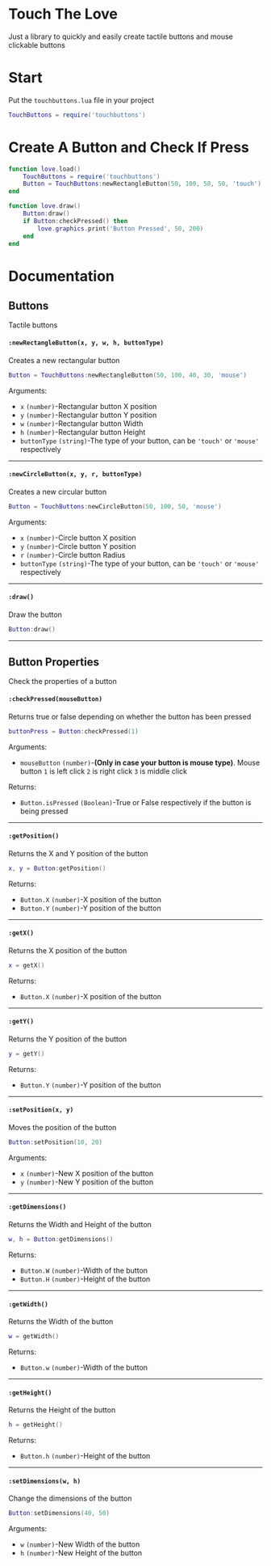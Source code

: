 # Touch The Love
Just a library to quickly and easily create tactile buttons and mouse clickable buttons
# Start
Put the ``touchbuttons.lua`` file in your project
```lua
TouchButtons = require('touchbuttons')
```
# Create A Button and Check If Press
```lua
function love.load()
    TouchButtons = require('touchbuttons')
    Button = TouchButtons:newRectangleButton(50, 100, 50, 50, 'touch')
end

function love.draw()
    Button:draw()
    if Button:checkPressed() then
        love.graphics.print('Button Pressed', 50, 200)
    end
end
```

# Documentation

## Buttons

Tactile buttons

#### ``:newRectangleButton(x, y, w, h, buttonType)``

Creates a new rectangular button

```lua
Button = TouchButtons:newRectangleButton(50, 100, 40, 30, 'mouse')
```

Arguments:
* `x` `(number)`-Rectangular button X position
* `y` `(number)`-Rectangular button Y position
* `w` `(number)`-Rectangular button Width
* `h` `(number)`-Rectangular button Height
* `buttonType` `(string)`-The type of your button, can be `'touch'` or `'mouse'` respectively

---

#### ``:newCircleButton(x, y, r, buttonType)``

Creates a new circular button

```lua
Button = TouchButtons:newCircleButton(50, 100, 50, 'mouse')
```

Arguments:
* `x` `(number)`-Circle button X position
* `y` `(number)`-Circle button Y position
* `r` `(number)`-Circle button Radius
* `buttonType` `(string)`-The type of your button, can be `'touch'` or `'mouse'` respectively

---

#### ``:draw()``

Draw the button

```lua
Button:draw()
```

---

## Button Properties

Check the properties of a button

#### ``:checkPressed(mouseButton)``

Returns true or false depending on whether the button has been pressed

```lua
buttonPress = Button:checkPressed(1)
```

Arguments:
* `mouseButton` `(number)`-**(Only in case your button is mouse type)**. Mouse button `1` is left click `2` is right click `3` is middle click

Returns:
* `Button.isPressed` `(Boolean)`-True or False respectively if the button is being pressed

---

#### ``:getPosition()``

Returns the X and Y position of the button

```lua
x, y = Button:getPosition()
```

Returns:
* `Button.X` `(number)`-X position of the button
* `Button.Y` `(number)`-Y position of the button

---

#### ``:getX()``

Returns the X position of the button

```lua
x = getX()
```

Returns:
* `Button.X` `(number)`-X position of the button

---

#### ``:getY()``

Returns the Y position of the button

```lua
y = getY()
```

Returns:
* `Button.Y` `(number)`-Y position of the button

---

#### ``:setPosition(x, y)``

Moves the position of the button

```lua
Button:setPosition(10, 20)
```

Arguments:
* `x` `(number)`-New X position of the button
* `y` `(number)`-New Y position of the button

---

#### ``:getDimensions()``

Returns the Width and Height of the button

```lua
w, h = Button:getDimensions()
```

Returns:
* `Button.W` `(number)`-Width of the button
* `Button.H` `(number)`-Height of the button

---

#### ``:getWidth()``

Returns the Width of the button

```lua
w = getWidth()
```

Returns:
* `Button.w` `(number)`-Width of the button

---

#### ``:getHeight()``

Returns the Height of the button

```lua
h = getHeight()
```

Returns:
* `Button.h` `(number)`-Height of the button

---

#### ``:setDimensions(w, h)``

Change the dimensions of the button

```lua
Button:setDimensions(40, 50)
```

Arguments:
* `w` `(number)`-New Width of the button
* `h` `(number)`-New Height of the button
